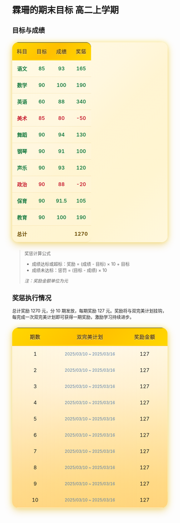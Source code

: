 # 霖珊的期末目标 高二上学期

<style>
.score-table {
  max-width: 500px;
  width: 100%;
  border-collapse: separate;
  border-spacing: 0;
  border-radius: 20px;
  overflow: hidden;
  box-shadow: 0 10px 25px rgba(218, 165, 32, 0.3), 0 0 15px rgba(255, 215, 0, 0.4), 0 0 30px rgba(255, 223, 0, 0.1);
  margin: 25px 0;
  background: linear-gradient(135deg, #fffcf0, #fff5d6, #fff8e1);
  position: relative;
}

.score-table:before {
  content: "";
  position: absolute;
  top: 0;
  left: 0;
  right: 0;
  height: 100%;
  background-size: 12px 12px;
  pointer-events: none;
  z-index: 1;
  border-radius: 18px;
}

.score-table:after {
  content: "";
  position: absolute;
  top: 0;
  left: 0;
  right: 0;
  bottom: 0;
  background: linear-gradient(135deg, 
    rgba(255, 215, 0, 0.05) 0%, 
    rgba(255, 215, 0, 0) 20%, 
    rgba(255, 215, 0, 0.05) 40%, 
    rgba(255, 215, 0, 0) 60%, 
    rgba(255, 215, 0, 0.05) 80%, 
    rgba(255, 215, 0, 0) 100%);
  background-size: 200% 200%;
  animation: shimmer 3s infinite linear;
  pointer-events: none;
  z-index: 0;
  border-radius: 18px;
}

@keyframes shimmer {
  0% { background-position: 0% 0%; }
  100% { background-position: 200% 200%; }
}

.score-table thead {
  background: linear-gradient(135deg, #ffd700, #ffbf00, #ffd700);
  position: relative;
}

.score-table thead tr:first-child th:first-child {
  border-top-left-radius: 16px;
}

.score-table thead tr:first-child th:last-child {
  border-top-right-radius: 16px;
}

.score-table tbody tr:last-child td:first-child {
  border-bottom-left-radius: 16px;
}

.score-table tbody tr:last-child td:last-child {
  border-bottom-right-radius: 16px;
}

.score-table thead:after {
  content: "";
  position: absolute;
  bottom: 0;
  left: 0;
  right: 0;
  height: 3px;
  background: linear-gradient(to right, rgba(255, 215, 0, 0.2), rgba(255, 215, 0, 1), rgba(255, 215, 0, 0.2));
}

.score-table thead th {
  padding: 16px 10px;
  font-weight: bold;
  color: #6d4c00;
  text-shadow: 0px 1px 2px rgba(255, 255, 255, 0.8);
  position: relative;
  overflow: hidden;
  letter-spacing: 1px;
}

.score-table thead th:after {
  content: "";
  position: absolute;
  bottom: 0;
  left: 0;
  right: 0;
  height: 1px;
  background: rgba(255, 215, 0, 0.5);
}

.score-table tbody tr {
  transition: all 0.3s ease;
}

.score-table tbody tr:nth-child(even) {
  background-color: rgba(255, 248, 225, 0.5);
}

.score-table tbody tr:hover {
  background-color: rgba(255, 223, 128, 0.4);
  transform: translateY(-2px);
  box-shadow: 0 4px 8px rgba(218, 165, 32, 0.15);
}

.cell {
  width: 25%;
  text-align: center;
  border-bottom: 1px solid rgba(218, 165, 32, 0.2);
  padding: 14px 10px;
  white-space: nowrap;
  position: relative;
  z-index: 2;
}

.green {
  color: #1e7e45;
  font-weight: 600;
  text-shadow: 0 0 1px rgba(46, 139, 87, 0.2);
}

.red {
  color: #c82333;
  font-weight: 600;
  text-shadow: 0 0 1px rgba(220, 53, 69, 0.2);
}

strong {
  color: #6d4c00;
  font-weight: 700;
  letter-spacing: 0.5px;
}

/* 全局链接样式修改为仅适用于表格内的链接 */
.score-table a, .reward-table a {
  color: #4472ab;
  text-decoration: none;
  transition: all 0.3s ease;
  position: relative;
}

.score-table a:hover, .reward-table a:hover {
  color: #2b5889;
  text-decoration: none;
}

.score-table a:after, .reward-table a:after {
  content: '';
  position: absolute;
  width: 100%;
  transform: scaleX(0);
  height: 1px;
  bottom: -2px;
  left: 0;
  background-color: #2b5889;
  transform-origin: bottom right;
  transition: transform 0.3s ease-out;
}

.score-table a:hover:after, .reward-table a:hover:after {
  transform: scaleX(1);
  transform-origin: bottom left;
}

/* 删除全局a选择器 */

/* 第二个表格特殊样式 - 极致平滑渐变效果 */
.reward-table {
  max-width: 500px;
  width: 100%;
  position: relative;
  background: linear-gradient(to bottom, 
    rgba(255, 250, 240, 0.7) 0%,
    rgba(255, 249, 235, 0.7) 5%,
    rgba(255, 247, 230, 0.7) 10%,
    rgba(255, 245, 225, 0.7) 15%,
    rgba(255, 243, 220, 0.7) 20%,
    rgba(255, 241, 215, 0.7) 25%,
    rgba(255, 238, 205, 0.7) 30%, 
    rgba(255, 235, 195, 0.7) 35%,
    rgba(255, 232, 185, 0.7) 40%,
    rgba(255, 229, 175, 0.7) 45%, 
    rgba(255, 225, 165, 0.7) 50%, 
    rgba(255, 222, 155, 0.7) 55%,
    rgba(255, 219, 145, 0.7) 60%,
    rgba(255, 215, 135, 0.7) 65%,
    rgba(255, 212, 125, 0.7) 70%, 
    rgba(255, 209, 115, 0.7) 75%,
    rgba(255, 206, 105, 0.7) 80%,
    rgba(255, 203, 95, 0.7) 85%,
    rgba(255, 201, 90, 0.7) 90%,
    rgba(255, 198, 85, 0.7) 95%,
    rgba(255, 195, 80, 0.7) 100%);
  /* overflow: visible; */
}

.reward-table:after {
  content: "";
  position: absolute;
  top: 0;
  left: 0;
  right: 0;
  bottom: 0;
  background: linear-gradient(to right, 
    rgba(255, 235, 195, 0.2) 0%, 
    rgba(255, 235, 195, 0.05) 100%);
  pointer-events: none;
  z-index: 1;
  border-radius: 0 0 16px 16px;
  backdrop-filter: blur(0px);
}

.reward-table tr td,
.reward-table tr th {
  border: none !important;
  border-bottom: none !important;
  outline: none !important;
  box-shadow: none !important;
}

.reward-table tr {
  position: relative;
  background: transparent !important;
  border: none !important;
  box-shadow: none !important;
  backdrop-filter: blur(0px);
  -webkit-backdrop-filter: blur(0px);
  z-index: 2;
  margin: 0 !important;
  padding: 0 !important;
  transition: transform 0.3s ease, background 0.3s ease;
  line-height: 1.5;
  height: 48px;
}

.reward-table tr .cell:first-child {
  position: relative;
  overflow: visible;
}

.reward-table tr .cell:first-child:before {
  display: inline-block;
  margin-right: 5px;
  color: transparent;
  background: linear-gradient(to bottom, #ffd700, #daa520);
  -webkit-background-clip: text;
  background-clip: text;
  text-shadow: 0 0 3px rgba(255, 165, 0, 0.3);
  animation: twinkle 1.5s infinite alternate;
  opacity: 0.9;
  position: relative;
  z-index: 3;
}

.reward-table tr:nth-child(1) .cell:first-child:before { font-size: 100%; filter: brightness(1.05); }
.reward-table tr:nth-child(2) .cell:first-child:before { font-size: 102%; filter: brightness(1.04); }
.reward-table tr:nth-child(3) .cell:first-child:before { font-size: 104%; filter: brightness(1.03); }
.reward-table tr:nth-child(4) .cell:first-child:before { font-size: 106%; filter: brightness(1.02); }
.reward-table tr:nth-child(5) .cell:first-child:before { font-size: 108%; filter: brightness(1.01); }
.reward-table tr:nth-child(6) .cell:first-child:before { font-size: 110%; filter: brightness(1); }
.reward-table tr:nth-child(7) .cell:first-child:before { font-size: 112%; filter: brightness(0.99); }
.reward-table tr:nth-child(8) .cell:first-child:before { font-size: 114%; filter: brightness(0.98); }
.reward-table tr:nth-child(9) .cell:first-child:before { font-size: 116%; filter: brightness(0.97); }
.reward-table tr:nth-child(10) .cell:first-child:before { font-size: 118%; filter: brightness(0.96); }

@keyframes twinkle {
  0% { transform: scale(1); opacity: 0.7; }
  100% { transform: scale(1.1); opacity: 1; }
}

.reward-table tr:hover {
  background: radial-gradient(circle at center, rgba(255, 215, 0, 0.25) 0%, rgba(255, 215, 0, 0.1) 50%, rgba(255, 215, 0, 0) 100%) !important;
  transform: translateY(-1px);
  box-shadow: 0 2px 8px rgba(218, 165, 32, 0.1) !important;
  position: relative;
  z-index: 4;
}

/* 添加时间文本样式 - 缩小日期字号 */
.reward-table tr td:nth-child(2) a {
  font-size: 0.80em;
  letter-spacing: -0.2px;
  color: #5a7ca8;
}
</style>

## 目标与成绩

<table class="score-table">
  <thead>
    <tr>
      <th class="cell">科目</th>
      <th class="cell">目标</th>
      <th class="cell">成绩</th>
      <th class="cell">奖惩</th>
    </tr>
  </thead>
  <tbody>
    <tr>
      <td class="cell"><span class="green">语文</span></td>
      <td class="cell"><span class="green">85</span></td>
      <td class="cell"><span class="green">93</span></td>
      <td class="cell"><span class="green">165</span></td>
    </tr>
    <tr>
      <td class="cell"><span class="green">数学</span></td>
      <td class="cell"><span class="green">90</span></td>
      <td class="cell"><span class="green">100</span></td>
      <td class="cell"><span class="green">190</span></td>
    </tr>
    <tr>
      <td class="cell"><span class="green">英语</span></td>
      <td class="cell"><span class="green">60</span></td>
      <td class="cell"><span class="green">88</span></td>
      <td class="cell"><span class="green">340</span></td>
    </tr>
    <tr>
      <td class="cell"><span class="red">美术</span></td>
      <td class="cell"><span class="red">85</span></td>
      <td class="cell"><span class="red">80</span></td>
      <td class="cell"><span class="red">-50</span></td>
    </tr>
    <tr>
      <td class="cell"><span class="green">舞蹈</span></td>
      <td class="cell"><span class="green">90</span></td>
      <td class="cell"><span class="green">94</span></td>
      <td class="cell"><span class="green">130</span></td>
    </tr>
    <tr>
      <td class="cell"><span class="green">钢琴</span></td>
      <td class="cell"><span class="green">90</span></td>
      <td class="cell"><span class="green">91</span></td>
      <td class="cell"><span class="green">100</span></td>
    </tr>
    <tr>
      <td class="cell"><span class="green">声乐</span></td>
      <td class="cell"><span class="green">90</span></td>
      <td class="cell"><span class="green">93</span></td>
      <td class="cell"><span class="green">120</span></td>
    </tr>
    <tr>
      <td class="cell"><span class="red">政治</span></td>
      <td class="cell"><span class="red">90</span></td>
      <td class="cell"><span class="red">88</span></td>
      <td class="cell"><span class="red">-20</span></td>
    </tr>
    <tr>
      <td class="cell"><span class="green">保育</span></td>
      <td class="cell"><span class="green">90</span></td>
      <td class="cell"><span class="green">91.5</span></td>
      <td class="cell"><span class="green">105</span></td>
    </tr>
    <tr>
      <td class="cell"><span class="green">教育</span></td>
      <td class="cell"><span class="green">90</span></td>
      <td class="cell"><span class="green">100</span></td>
      <td class="cell"><span class="green">190</span></td>
    </tr>
    <tr>
      <td class="cell"><strong>总计</strong></td>
      <td class="cell"></td>
      <td class="cell"></td>
      <td class="cell"><strong>1270</strong></td>
    </tr>
  </tbody>
</table>

> 奖惩计算公式
>
> - 成绩达标或超标：奖励 = (成绩 - 目标) × 10 + 目标
> - 成绩未达标：惩罚 = (目标 - 成绩) × 10
>
> *注：奖励金额单位为元*

## 奖惩执行情况

总计奖励 1270 元，分 10 期发放，每期奖励 127 元。奖励将与双完美计划挂钩，每完成一次双完美计划即可获得一期奖励，激励学习持续进步。

<table class="score-table">
  <thead>
    <tr>
      <th class="cell">期数</th>
      <th class="cell">双完美计划</th>
      <th class="cell">奖励金额</th>
    </tr>
  </thead>
  <tbody class="reward-table">
    <tr>
      <td class="cell">1</td>
      <td class="cell"><a href="../../../study_record/ls/20250310_20250316/">2025/03/10 ~ 2025/03/16</a></td>
      <td class="cell">127</td>
    </tr>
    <tr>
      <td class="cell">2</td>
      <td class="cell"><a href="../../../study_record/ls/20250310_20250316/">2025/03/10 ~ 2025/03/16</a></td>
      <td class="cell">127</td>
    </tr>
    <tr>
      <td class="cell">3</td>
      <td class="cell"><a href="../../../study_record/ls/20250310_20250316/">2025/03/10 ~ 2025/03/16</a></td>
      <td class="cell">127</td>
    </tr>
    <tr>
      <td class="cell">4</td>
      <td class="cell"><a href="../../../study_record/ls/20250310_20250316/">2025/03/10 ~ 2025/03/16</a></td>
      <td class="cell">127</td>
    </tr>
    <tr>
      <td class="cell">5</td>
      <td class="cell"><a href="../../../study_record/ls/20250310_20250316/">2025/03/10 ~ 2025/03/16</a></td>
      <td class="cell">127</td>
    </tr>
    <tr>
      <td class="cell">6</td>
      <td class="cell"><a href="../../../study_record/ls/20250310_20250316/">2025/03/10 ~ 2025/03/16</a></td>
      <td class="cell">127</td>
    </tr>
    <tr>
      <td class="cell">7</td>
      <td class="cell"><a href="../../../study_record/ls/20250310_20250316/">2025/03/10 ~ 2025/03/16</a></td>
      <td class="cell">127</td>
    </tr>
    <tr>
      <td class="cell">8</td>
      <td class="cell"><a href="../../../study_record/ls/20250310_20250316/">2025/03/10 ~ 2025/03/16</a></td>
      <td class="cell">127</td>
    </tr>
    <tr>
      <td class="cell">9</td>
      <td class="cell"><a href="../../../study_record/ls/20250310_20250316/">2025/03/10 ~ 2025/03/16</a></td>
      <td class="cell">127</td>
    </tr>
    <tr>
      <td class="cell">10</td>
      <td class="cell"><a href="../../../study_record/ls/20250310_20250316/">2025/03/10 ~ 2025/03/16</a></td>
      <td class="cell">127</td>
    </tr>
  </tbody>
</table>
